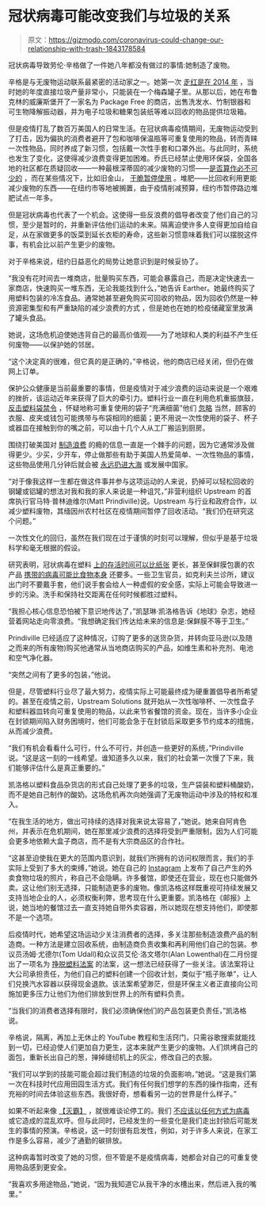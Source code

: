 # 冠状病毒可能改变我们与垃圾的关系

> 原文：<https://gizmodo.com/coronavirus-could-change-our-relationship-with-trash-1843178584>

冠状病毒导致劳伦·辛格做了一件她八年都没有做过的事情:她制造了废物。



辛格是与无废物运动联系最紧密的活动家之一。她第一次 [走红是在 2014 年](https://nymag.com/intelligencer/2014/12/all-my-trash-fits-in-a-single-mason-jar.html) ，当时她的年度直接垃圾产量非常小，只能装在一个梅森罐子里。从那以后，她在布鲁克林的威廉斯堡开了一家名为 Package Free 的商店，出售洗发水、竹制银器和可生物降解振动器，并为电子垃圾和糖果包装纸等难以回收的物品提供垃圾箱。

但是疫情打乱了数百万美国人的日常生活。在冠状病毒疫情期间，无废物运动受到了打击，因为偏执的消费者避开了包和咖啡保温瓶等可重复使用的物品，转而青睐一次性物品，同时养成了新习惯，包括戴一次性手套和口罩外出。与此同时，系统也发生了变化，这使得减少浪费变得更加困难。乔氏已经禁止使用环保袋，全国各地的社区都在质疑回收——一种最根深蒂固的减少废物的习惯——[是否算作必不可少的](https://www.bloomberg.com/news/articles/2020-03-27/cities-wonder-whether-recycling-counts-as-essential-during-the-virus) ，而在某些情况下，比如旧金山， [干脆暂停使用](https://www.sfchronicle.com/politics/article/Recycling-takes-a-hit-in-coronavirus-California-15211553.php) 。堆肥——比回收利用更能减少废物的东西——在纽约市等地被搁置，由于疫情削减预算，纽约市暂停路边堆肥试点一年多。

但是冠状病毒也代表了一个机会。这使得一些反浪费的倡导者改变了他们自己的习惯，至少是暂时的，并重新评估他们运动的未来。隔离迫使许多人变得更加自给自足，从在家做更多的饭菜到延长衣柜的寿命，这些新习惯意味着我们可以摆脱这件事，有机会比以前产生更少的废物。

对于辛格来说，纽约日益恶化的局势让她意识到是时候妥协了。

“我没有花时间去一堆商店，批量购买东西，可能会暴露自己，而是决定快速去一家商店，快速购买一堆东西，无论我能找到什么，”她告诉 Earther。她最终购买了用塑料包装的冷冻食品。通常她甚至避免购买可回收的物品，因为回收仍然是一种资源密集型和有严重缺陷的减少浪费的方式 ，但是她也在她的检疫储藏室里放满了罐头食品。

她说，这场危机迫使她违背自己的最高价值观——为了地球和人类的利益不产生任何废物——以保护她的邻居。

“这个决定真的很难，但它真的是正确的，”辛格说，他的商店已经关闭，但仍在做网上订单。

保护公众健康是当前最重要的事情，但是疫情对于减少浪费的运动来说是一个艰难的挫折，该运动近年来获得了巨大的牵引力。塑料行业一直在利用危机重振旗鼓， [反击塑料袋禁令](https://www.nytimes.com/2020/03/26/climate/plastic-bag-ban-virus.html) ，怀疑地称可重复使用的袋子“充满细菌”他们 [忽略](https://heated.world/p/the-right-is-using-covid-19-to-wage) 当然，顾客的衣服、皮夹或钱包可能携带与布袋相同的细菌；更不用说一次性使用的袋子、杯子或器皿在接触到你的嘴之前，可以由十几个人从工厂搬运到厨房。

围绕打破美国对 [制造浪费](https://earther.gizmodo.com/americans-love-their-trash-and-hate-to-recycle-report-1836074241) 的瘾的信息一直是一个棘手的问题，因为它通常涉及做得更少。少买，少开车，停止做那些有助于美国人热爱简单、一次性物品的事情，这些物品使用几分钟后就会被 [永远扔进大海](https://www.theguardian.com/us-news/2019/jul/02/us-plastic-waste-recycling) 或发展中国家。

“对于像我这样一生都在做这件事并参与这项运动的人来说，扔掉可以轻松回收的钢罐或铝罐的想法对我和我的家人来说是一种诅咒，”非营利组织 Upstream 的首席执行官马特·普林迪维尔(Matt Prindiville)说。Upstream 与行业和政府合作，以减少塑料废物，其缅因州农村社区在疫情期间暂停了回收活动。“我们仍在研究这个问题。”

一次性文化的回归，虽然在我们现在过于谨慎的时刻可以理解，但似乎是基于垃圾科学和毫无根据的假设。

研究表明，冠状病毒在塑料 [上的存活时间可以比纸张](https://www.businessinsider.com/coronavirus-lifespan-on-surfaces-graphic-2020-3) 更长，甚至保鲜膜包裹的农产品 [携带的病毒可能比食物本身](https://www.webmd.com/lung/how-long-covid-19-lives-on-surfaces) 还要多。一些卫生官员，如克利夫兰诊所，建议出门时不要戴手套，他们说手套会给人一种虚假的安全感，实际上可能会导致进一步的污染。洗手和保持社交距离在任何时候都胜过塑料。

“我担心核心信息恐怕被下意识地传达了，”凯瑟琳·凯洛格告诉《地球》杂志，她经营着网站走向零浪费。“我想确定我们传达给未来的信息是:保鲜膜不等于卫生。”

Prindiville 已经适应了这种情况，订购了更多的送货杂货，并转向亚马逊(以及随之而来的所有废物)购买他通常从当地商店购买的产品，如维生素和补充剂、电池和空气净化器。

“突然之间有了更多的包装，”他说。

但是，尽管塑料行业尽了最大努力，疫情实际上可能最终成为硬重置倡导者所希望的。甚至在疫情之前，Upstream Solutions 就开始从一次性咖啡杯、一次性盘子和塑料器皿转向可重复使用的物品，以此来节省餐馆的资金。现在，当许多小企业在封锁期间陷入财务困境时，他们可能会急于在封锁后采取更多节约成本的措施，从而减少浪费。

“我们有机会看看什么可行，什么不可行，并创造一些更好的系统，”Prindiville 说。“这是这一刻的一线希望。谁知道多久以来，我们的社会第一次慢了下来，我们能够评估什么是真正重要的。”

凯洛格以塑料食品杂货店的形式自己处理了更多的垃圾，生产袋装和塑料桶酸奶，而不是她自己制作的酸奶。这场危机再次向她强调了无废物运动中涉及的特权和准入。

“在我生活的地方，做出可持续的选择对我来说太容易了，”她说。她来自阿肯色州，并表示在危机期间，她在那里减少浪费的选择将受到严重限制，因为人们可能会更多地依赖大盒子商店，而不是有大宗商品区的合作社。

“这甚至迫使我在更大的范围内意识到，就我们所拥有的访问权限而言，我们的手实际上受到了多大的束缚，”她说。她在自己的 [Instagram](https://www.instagram.com/p/B_Ad4Gzjaun/) 上发布了自己产生的外卖食物垃圾的照片，称自己不会隐瞒。许多餐馆，即使还在营业，现在也只能做外卖。这让他们别无选择，只能制造更多的废物。像凯洛格这样既重视可持续发展又支持当地企业的人，必须权衡利弊，思考现在什么更重要。凯洛格在《邮报》上说，她当地的餐馆过去一直支持她自带外卖容器，所以她现在想支持他们，即使那不是一个选项。

后疫情时代，她希望这场运动少关注消费者的选择，多关注那些制造浪费产品的制造商。一种方法是建立回收系统，由制造商负责收集和再利用他们自己的包装。参议员汤姆·尤德尔(Tom Udall)和众议员艾伦·洛文塔尔(Alan Lowenthal)在二月份提出了一项名为 [挣脱塑料法案](https://earther.gizmodo.com/were-drowning-in-plastic-a-new-bill-would-make-compani-1841604114) 的法案，这一想法已经获得了一些关注。该法案将让大公司承担责任，为他们自己的塑料创建一个回收计划，类似于“瓶子账单”，让人们兑换汽水容器以获得现金退款。该法案希望渺茫，但是环保主义者正直接向公司施加更多压力让他们为他们排放到世界上的所有塑料负责。

“当我们的消费者选择有限时，我们必须确保他们的产品包装更负责任，”凯洛格说。

辛格说，隔离，再加上无休止的 YouTube 教程和生活窍门，只需谷歌搜索就能找到一切，已经迫使人们更加自力更生，这本来就产生更少的废物。人们烘烤自己的面包，重新长出自己的葱，掸掉缝纫机上的灰尘，修改自己的衣服。

“我们可以学到的技能可能会超过我们制造的垃圾的负面影响，”她说。“这是我们第一次在科技时代应用田园生活方式。我们有任何我们想学的东西的操作指南，还有充裕的时间去体验这些东西。我很好奇，想看看另一边的世界是什么样子。”

如果不听起来像 [【灭霸】](https://gizmodo.com/what-the-humans-are-the-virus-meme-gets-so-wrong-1842934676) ，就很难谈论停工的。我们 [不应该以任何方式为病毒](https://gizmodo.com/what-the-humans-are-the-virus-meme-gets-so-wrong-1842934676) 或它造成的混乱欢呼。但与此同时，已经发生的一些变化是我们走出封锁后可能发生的事情的预演。辛格说，这一时刻很有启发性，例如，对于许多人来说，在家工作是多么容易，减少了通勤的碳排放。

这种病毒暂时改变了她的习惯，但不管是不是疫情病毒，她都会对自己的可重复使用物品感到更安全。

“我喜欢多用途物品，”她说，“因为我知道它从我干净的水槽出来，然后进入我的嘴里。”